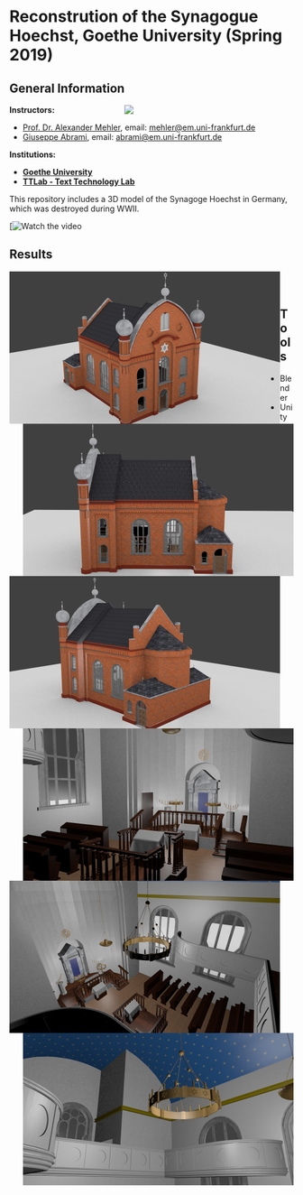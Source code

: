 # Reconstrution of the Synagogue Hoechst, Goethe University (Spring 2019)

## General Information
<img align="right" width="300" height="" src="https://upload.wikimedia.org/wikipedia/commons/1/1e/Logo-Goethe-University-Frankfurt-am-Main.svg">

**Instructors:**
* [Prof. Dr. Alexander Mehler](https://www.texttechnologylab.org/team/alexander-mehler/), email: mehler@em.uni-frankfurt.de
* [Giuseppe Abrami](https://www.texttechnologylab.org/team/giuseppe-abrami/), email: abrami@em.uni-frankfurt.de

**Institutions:**
  * **[Goethe University](http://www.informatik.uni-frankfurt.de/index.php/en/)**
  * **[TTLab - Text Technology Lab](https://www.texttechnologylab.org/)**
  

This repository includes a 3D model of the Synagoge Hoechst in Germany, which was destroyed during WWII.

[![Watch the video](https://www.youtube.com/watch?v=D5pH_EUDmik)

## Results ##

<img align="left" width="480" height="" src="Images%20of%20the%20reconstruction/Exterior/Exterior%202.png">
<img align="right" width="480" height="" src="Images%20of%20the%20reconstruction/Exterior/Exterior%204.png">
<br />
<img align="left" width="480" height="" src="Images%20of%20the%20reconstruction/Exterior/Exterior%205.png">
<img align="right" width="480" height="" src="Images%20of%20the%20reconstruction/Interior/Interior%201.png">
<br />
<img align="left" width="480" height="" src="Images%20of%20the%20reconstruction/Interior/Interior%202.png">
<img align="right" width="480" height="" src="Images%20of%20the%20reconstruction/Interior/Interior%203.png">


## Tools ## 
* Blender
* Unity
